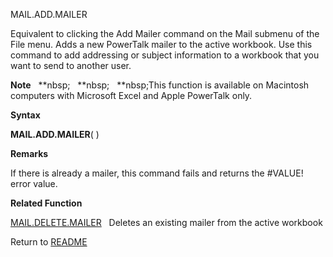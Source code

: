 MAIL.ADD.MAILER

Equivalent to clicking the Add Mailer command on the Mail submenu of the
File menu. Adds a new PowerTalk mailer to the active workbook. Use this
command to add addressing or subject information to a workbook that you
want to send to another user.

**Note**&nbsp;&nbsp;&nbsp;**nbsp;&nbsp;&nbsp;&nbsp;**nbsp;&nbsp;&nbsp;&nbsp;**nbsp;This function is available on Macintosh
computers with Microsoft Excel and Apple PowerTalk only.

**Syntax**

**MAIL.ADD.MAILER**( )

**Remarks**

If there is already a mailer, this command fails and returns the
\#VALUE\! error value.

**Related Function**

[MAIL.DELETE.MAILER](MAIL.DELETE.MAILER.md)&nbsp;&nbsp;&nbsp;Deletes an existing mailer from the
active workbook



Return to [README](README.md)

